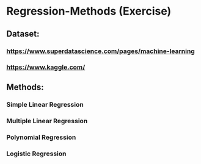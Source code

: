 # Regression-Methods (Exercise)
## Dataset: 
### https://www.superdatascience.com/pages/machine-learning
### https://www.kaggle.com/
## Methods:
### Simple Linear Regression
### Multiple Linear Regression
### Polynomial Regression
### Logistic Regression
